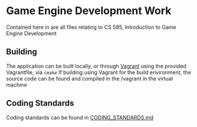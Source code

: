 # Game Engine Development Work #
Contained here in are all files relating to CS 585, Introduction to Game Engine Development

## Building ##
The application can be built locally, or through [Vagrant](https://www.vagrantup.com/) using the provided Vagrantfile, via `cmake`
If building using Vagrant for the build environment, the source code can be found and compiled in the /vagrant in the virtual machine

## Coding Standards ##
Coding standards can be found in [CODING_STANDARDS.md](./CODING_STANDARDS.md)
